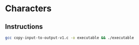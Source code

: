 # Characters

## Instructions
```bash
gcc copy-input-to-output-v1.c -o executable && ./executable
```
